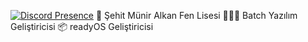 [![Discord Presence](https://lanyard.cnrad.dev/api/934835181804736532)](https://discord.com/users/934835181804736532)
🏫 Şehit Münir Alkan Fen Lisesi
🧑🏽‍💻 Batch Yazılım Geliştiricisi
📦 readyOS Geliştiricisi
